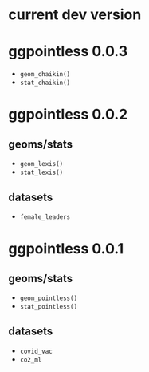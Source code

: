 # current dev version

# ggpointless 0.0.3
* `geom_chaikin()`
* `stat_chaikin()`

# ggpointless 0.0.2
## geoms/stats
* `geom_lexis()`
* `stat_lexis()`

## datasets
* `female_leaders`

# ggpointless 0.0.1

## geoms/stats
* `geom_pointless()`
* `stat_pointless()`

## datasets
* `covid_vac`
* `co2_ml`
